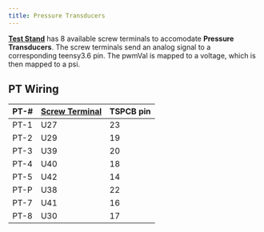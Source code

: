 ```yaml
---
title: Pressure Transducers
---
```

[**Test Stand**](..\PCBs\teststandpcb.md) has 8 available screw terminals to accomodate **Pressure Transducers**. The screw terminals send an analog signal to a corresponding teensy3.6 pin. The pwmVal is mapped to a voltage, which is then mapped to a psi.

## PT Wiring
|PT-#|[**Screw Terminal**](..\PCBs\teststandpcb.md)|TSPCB pin|
|:---|:-------------|:--------|
|PT-1|U27|23|
|PT-2|U29|19|
|PT-3|U39|20|
|PT-4|U40|18|
|PT-5|U42|14|
|PT-P|U38|22|
|PT-7|U41|16|
|PT-8|U30|17|